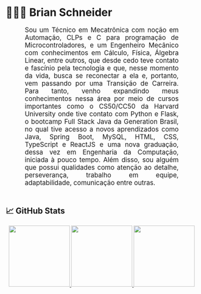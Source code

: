 <h1>👨🏻‍💻 Brian Schneider</h1> 

<p align:"center" style="text-align: justify; margin: 0 50px; font-size: 17px;" >
    Sou um Técnico em Mecatrônica com noção em Automação, CLPs e C para programação de Microcontroladores, e um Engenheiro Mecânico com conhecimentos em Cálculo, Física, Álgebra Linear, entre outros, que desde cedo teve contato e fascínio pela tecnologia e que, nesse momento da vida, busca se reconectar a ela e, portanto, vem passando por uma Transição de Carreira. Para tanto, venho expandindo meus conhecimentos nessa área por meio de cursos importantes como o CS50/CC50 da Harvard University onde tive contato com Python e Flask, o bootcamp Full Stack Java da Generation Brasil, no qual tive acesso a novos aprendizados como Java, Spring Boot, MySQL, HTML, CSS, TypeScript e ReactJS e uma nova graduação, dessa vez em Engenharia da Computação, iniciada à pouco tempo. Além disso, sou alguém que possui qualidades como atenção ao detalhe, perseverança, trabalho em equipe, adaptabilidade, comunicação entre outras.
<br>
<br>
<div align="center">

<h2 align="left">📈 GitHub Stats</h2> 

<div class="stats" align="center">
  
  <a href="https://github.com/Brian-Schneider">
  <img height="160em" src="https://github-readme-stats.vercel.app/api?username=Brian-Schneider&hide=stars&count_private=true&show_icons=true&theme=chartreuse-dark&border_radius=20"/>
  <img height="160em" src="https://github-readme-stats.vercel.app/api/top-langs/?username=Brian-Schneider&layout=compact&show_icons=true&theme=chartreuse-dark&border_radius=20"/>
   <img height="160em" src="https://streak-stats.demolab.com?user=Brian-Schneider&count_private=true&theme=chartreuse-dark&border_radius=20"/>

 
</div>


    
<!--  End Stats Cards -->

<!--
**Brian-Schneider/Brian-Schneider** is a ✨ _special_ ✨ repository because its `README.md` (this file) appears on your GitHub profile.

Here are some ideas to get you started:

- 🔭 I’m currently working on ...
- 🌱 I’m currently learning ...
- 👯 I’m looking to collaborate on ...
- 🤔 I’m looking for help with ...
- 💬 Ask me about ...
- 📫 How to reach me: ...
- 😄 Pronouns: ...
- ⚡ Fun fact: ...
-->
